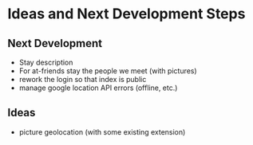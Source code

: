 # Ideas and Next Development Steps

## Next Development
- Stay description
- For at-friends stay the people we meet (with pictures)
- rework the login so that index is public
- manage google location API errors (offline, etc.)


## Ideas
- picture geolocation (with some existing extension)
